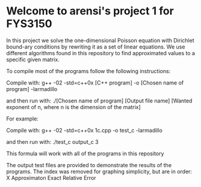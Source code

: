 # Welcome to arensi's project 1 for FYS3150 


In this project we solve the one-dimensional Poisson equation with Dirichlet bound-ary conditions by rewriting it as a set of linear equations. We use different algorithms found in this repository to find approximated values to a specific given matrix.

To compile most of the programs follow the following instructions:

Compile with:   g++ -02 -std=c++0x [C++ program] -o [Chosen name of program] -larmadillo

and then run with: 		./[Chosen name of program] [Output file name] [Wanted exponent of n, where n is the dimension of the matrix]

For example: 

Compile with:  g++ -02 -std=c++0x 1c.cpp -o test_c -larmadillo

and then run with: 		./test_c output_c 3


This formula will work with all of the programs in this repository

The output test files are provided to demonstrate the results of the programs. 
The index was removed for graphing simplicity, but are in order: X   Approximaton   Exact   Relative Error
